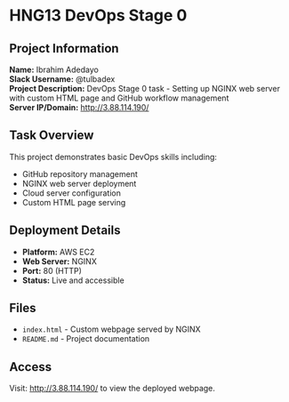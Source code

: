 # HNG13 DevOps Stage 0

## Project Information

**Name:** Ibrahim Adedayo  
**Slack Username:** @tulbadex  
**Project Description:** DevOps Stage 0 task - Setting up NGINX web server with custom HTML page and GitHub workflow management  
**Server IP/Domain:** http://3.88.114.190/

## Task Overview

This project demonstrates basic DevOps skills including:
- GitHub repository management
- NGINX web server deployment
- Cloud server configuration
- Custom HTML page serving

## Deployment Details

- **Platform:** AWS EC2
- **Web Server:** NGINX
- **Port:** 80 (HTTP)
- **Status:** Live and accessible

## Files

- `index.html` - Custom webpage served by NGINX
- `README.md` - Project documentation

## Access

Visit: http://3.88.114.190/ to view the deployed webpage.